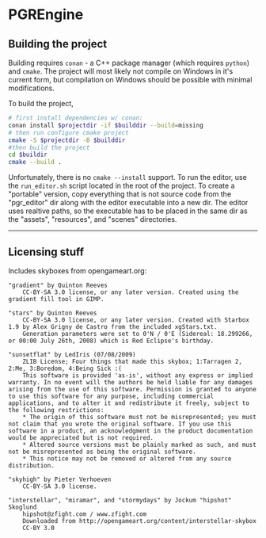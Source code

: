 # PGREngine

## Building the project
Building requires `conan` - a C++ package manager (which requires `python`) and `cmake`. The project will most likely not compile on Windows in it's current form, but compilation on Windows should be possible with minimal modifications.

To build the project,
```bash
# first install dependencies w/ conan:
conan install $projectdir -if $builddir --build=missing
# then run configure cmake project
cmake -S $projectdir -B $builddir
#then build the project
cd $buildir
cmake --build .
```
Unfortunately, there is no `cmake --install` support. To run the editor, use the `run_editor.sh` script located in the root of the project. 
To create a "portable" version, copy everything that is not source code from the "pgr_editor" dir along with the editor executable into a new dir. The editor uses realtive paths, so the executable has to be placed in the same dir as the "assets", "resources", and "scenes" directories.

---
## Licensing stuff
Includes skyboxes from opengameart.org:

```
"gradient" by Quinton Reeves
    CC-BY-SA 3.0 license, or any later version. Created using the gradient fill tool in GIMP.
    
"stars" by Quinton Reeves
    CC-BY-SA 3.0 license, or any later version. Created with Starbox 1.9 by Alex Grigny de Castro from the included xgStars.txt.
    Generation parameters were set to 0'N / 0'E (Sidereal: 18.299266, or 00:00 July 26th, 2008) which is Red Eclipse's birthday.

"sunsetflat" by LedIris (07/08/2009)
    ZLIB License; Four things that made this skybox; 1:Tarragen 2, 2:Me, 3:Boredom, 4:Being Sick :(
    This software is provided 'as-is', without any express or implied warranty. In no event will the authors be held liable for any damages arising from the use of this software. Permission is granted to anyone to use this software for any purpose, including commercial applications, and to alter it and redistribute it freely, subject to the following restrictions:
    * The origin of this software must not be misrepresented; you must not claim that you wrote the original software. If you use this software in a product, an acknowledgment in the product documentation would be appreciated but is not required.
    * Altered source versions must be plainly marked as such, and must not be misrepresented as being the original software.
    * This notice may not be removed or altered from any source distribution. 

"skyhigh" by Pieter Verhoeven
    CC-BY-SA 3.0 license.

"interstellar", "miramar", and "stormydays" by Jockum "hipshot" Skoglund
    hipshot@zfight.com / www.zfight.com
    Downloaded from http://opengameart.org/content/interstellar-skybox
    CC-BY 3.0
```
